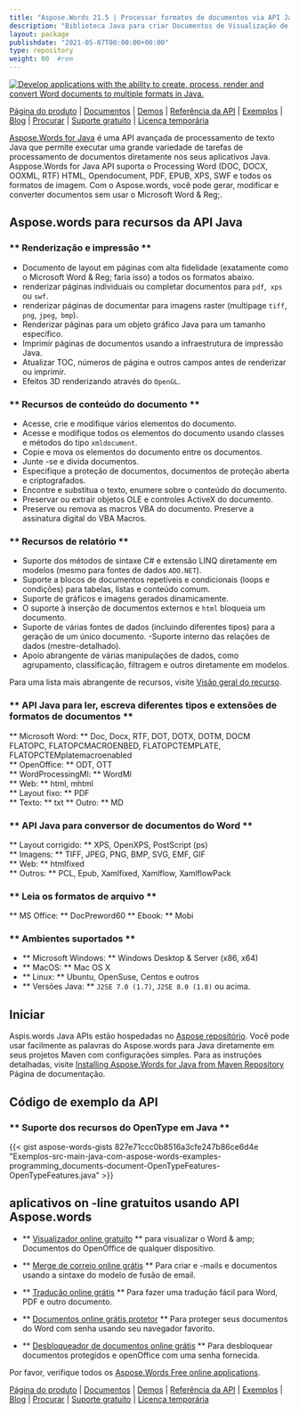 ```yaml
---
title: "Aspose.Words 21.5 | Processar formatos de documentos via API Java" 
description: "Biblioteca Java para criar Documentos de Visualização de Editar e Converter e OpenOffice. Trabalhe programaticamente com texto de documento, imagens, formulários, tabelas, XML, OLE e muito mais." 
layout: package
publishdate: "2021-05-07T00:00:00+00:00"
type: repository
weight: 00	#rem
---
```

[![Develop applications with the ability to create, process, render and convert Word documents to multiple formats in Java.](/res_repo/img/compress/aspose_words-for-java-banner.png)](./)

[Página do produto](https://products.aspose.com/words/java) | [Documentos](https://docs.aspose.com/words/java/) | [Demos](https://products.aspose.app/words/family) | [Referência da API](https://apireference.aspose.com/words/java) | [Exemplos](https://github.com/aspose-words/Aspose.Words-for-Java/tree/master/Exemplos) | [Blog](https://blog.aspose.com/category/words/) | [Procurar](https://search.aspose.com/) | [Suporte gratuito](https://forum.aspose.com/c/words) | [Licença temporária](https://purchase.aspose.com/temporary-license)

[Aspose.Words for Java](https://products.aspose.com/words/java) é uma API avançada de processamento de texto Java que permite executar uma grande variedade de tarefas de processamento de documentos diretamente nos seus aplicativos Java. Asppose.Words for Java API suporta o Processing Word (DOC, DOCX, OOXML, RTF) HTML, Opendocument, PDF, EPUB, XPS, SWF e todos os formatos de imagem. Com o Aspose.words, você pode gerar, modificar e converter documentos sem usar o Microsoft Word & Reg;.

## Aspose.words para recursos da API Java

### ** Renderização e impressão **
- Documento de layout em páginas com alta fidelidade (exatamente como o Microsoft Word & Reg; faria isso) a todos os formatos abaixo.
- renderizar páginas individuais ou completar documentos para `pdf`,` xps` ou `swf`.
- renderizar páginas de documentar para imagens raster (multipage `tiff`,` png`, `jpeg`,` bmp`).
- Renderizar páginas para um objeto gráfico Java para um tamanho específico.
- Imprimir páginas de documentos usando a infraestrutura de impressão Java.
- Atualizar TOC, números de página e outros campos antes de renderizar ou imprimir.
- Efeitos 3D renderizando através do `OpenGL`.

### ** Recursos de conteúdo do documento **
- Acesse, crie e modifique vários elementos do documento.
- Acesse e modifique todos os elementos do documento usando classes e métodos do tipo `xmldocument`.
- Copie e mova os elementos do documento entre os documentos.
- Junte -se e divida documentos.
- Especifique a proteção de documentos, documentos de proteção aberta e criptografados.
- Encontre e substitua o texto, enumere sobre o conteúdo do documento.
- Preservar ou extrair objetos OLE e controles ActiveX do documento.
- Preserve ou remova as macros VBA do documento. Preserve a assinatura digital do VBA Macros.

### ** Recursos de relatório **
- Suporte dos métodos de sintaxe C# e extensão LINQ diretamente em modelos (mesmo para fontes de dados `ADO.NET`).
- Suporte a blocos de documentos repetíveis e condicionais (loops e condições) para tabelas, listas e conteúdo comum.
- Suporte de gráficos e imagens gerados dinamicamente.
- O suporte à inserção de documentos externos e `html` bloqueia um documento.
- Suporte de várias fontes de dados (incluindo diferentes tipos) para a geração de um único documento.
-Suporte interno das relações de dados (mestre-detalhado).
- Apoio abrangente de várias manipulações de dados, como agrupamento, classificação, filtragem e outros diretamente em modelos.

Para uma lista mais abrangente de recursos, visite [Visão geral do recurso](https://docs.aspose.com/words/java/feature-overview/).

### ** API Java para ler, escreva diferentes tipos e extensões de formatos de documentos **
** Microsoft Word: ** Doc, Docx, RTF, DOT, DOTX, DOTM, DOCM FLATOPC, FLATOPCMACROENBED, FLATOPCTEMPLATE, FLATOPCTEMplatemacroenabled \
** OpenOffice: ** ODT, OTT \
** WordProcessingMl: ** WordMl \
** Web: ** html, mhtml \
** Layout fixo: ** PDF \
** Texto: ** txt
** Outro: ** MD

### ** API Java para conversor de documentos do Word **
** Layout corrigido: ** XPS, OpenXPS, PostScript (ps) \
** Imagens: ** TIFF, JPEG, PNG, BMP, SVG, EMF, GIF \
** Web: ** htmlfixed \
** Outros: ** PCL, Epub, Xamlfixed, Xamlflow, XamlflowPack

### ** Leia os formatos de arquivo **
** MS Office: ** DocPreword60
** Ebook: ** Mobi

### ** Ambientes suportados **
- ** Microsoft Windows: ** Windows Desktop & Server (x86, x64)
- ** MacOS: ** Mac OS X
- ** Linux: ** Ubuntu, OpenSuse, Centos e outros
- ** Versões Java: ** `J2SE 7.0 (1.7)`, `J2SE 8.0 (1.8)` ou acima.

## Iniciar

Aspis.words Java APIs estão hospedadas no [Aspose repositório](https://releases.aspose.com/words/java/). Você pode usar facilmente as palavras do Aspose.words para Java diretamente em seus projetos Maven com configurações simples. Para as instruções detalhadas, visite [Installing Aspose.Words for Java from Maven Repository](https://docs.aspose.com/words/java/installation/) Página de documentação.

## Código de exemplo da API

### ** Suporte dos recursos do OpenType em Java **
{{< gist aspose-words-gists 827e71ccc0b8516a3cfe247b86ce6d4e "Exemplos-src-main-java-com-aspose-words-examples-programming_documents-document-OpenTypeFeatures-OpenTypeFeatures.java" >}}

## aplicativos on -line gratuitos usando API Aspose.words

- ** [Visualizador online gratuito](https://products.aspose.app/words/viewer) ** para visualizar o Word & amp; Documentos do OpenOffice de qualquer dispositivo.

- ** [Merge de correio online grátis](https://products.aspose.app/words/mailmerge) ** Para criar e -mails e documentos usando a sintaxe do modelo de fusão de email.

- ** [Tradução online grátis](https://products.aspose.app/words/translator) ** Para fazer uma tradução fácil para Word, PDF e outro documento.

- ** [Documentos online grátis protetor](https://products.aspose.app/words/protect) ** Para proteger seus documentos do Word com senha usando seu navegador favorito.

- ** [Desbloqueador de documentos online grátis](https://products.aspose.app/words/unlock) ** Para desbloquear documentos protegidos e openOffice com uma senha fornecida.

Por favor, verifique todos os [Aspose.Words Free online applications](https://products.aspose.app/words/family).

[Página do produto](https://products.aspose.com/words/java) | [Documentos](https://docs.aspose.com/words/java/) | [Demos](https://products.aspose.app/words/family) | [Referência da API](https://apireference.aspose.com/words/java) | [Exemplos](https://github.com/aspose-words/Aspose.Words-for-Java/tree/master/Exemplos) | [Blog](https://blog.aspose.com/category/words/) | [Procurar](https://search.aspose.com/) | [Suporte gratuito](https://forum.aspose.com/c/words) | [Licença temporária](https://purchase.aspose.com/temporary-license)
